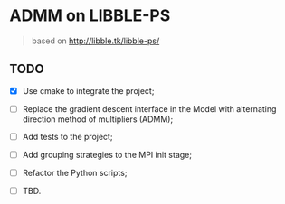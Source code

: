 # ADMM on LIBBLE-PS

> based on http://libble.tk/libble-ps/

## TODO

- [x] Use cmake to integrate the project;
- [ ] Replace the gradient descent interface in the Model with alternating direction method of multipliers (ADMM);
- [ ] Add tests to the project;  
- [ ] Add grouping strategies to the MPI init stage;
- [ ] Refactor the Python scripts;
- [ ] TBD.

